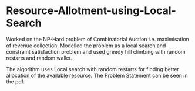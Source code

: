 # Resource-Allotment-using-Local-Search
Worked on the NP-Hard problem of Combinatorial Auction i.e. maximisation of revenue collection. Modelled the problem as a local search and constraint satisfaction problem and used greedy hill climbing with random restarts and random walks.

The algorithm uses Local search with random restarts for finding better allocation of the available resource. The Problem Statement can be seen in the pdf.
